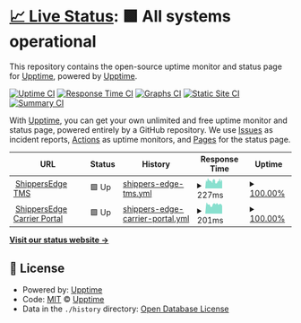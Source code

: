 # [📈 Live Status](https://statius.shippersedge.com): <!--live status--> **🟩 All systems operational**

This repository contains the open-source uptime monitor and status page for [Upptime](https://upptime.js.org), powered by [Upptime](https://github.com/upptime/upptime).

[![Uptime CI](https://github.com/koj-co/upptime/workflows/Uptime%20CI/badge.svg)](https://github.com/koj-co/upptime/actions?query=workflow%3A%22Uptime+CI%22)
[![Response Time CI](https://github.com/koj-co/upptime/workflows/Response%20Time%20CI/badge.svg)](https://github.com/koj-co/upptime/actions?query=workflow%3A%22Response+Time+CI%22)
[![Graphs CI](https://github.com/koj-co/upptime/workflows/Graphs%20CI/badge.svg)](https://github.com/koj-co/upptime/actions?query=workflow%3A%22Graphs+CI%22)
[![Static Site CI](https://github.com/koj-co/upptime/workflows/Static%20Site%20CI/badge.svg)](https://github.com/koj-co/upptime/actions?query=workflow%3A%22Static+Site+CI%22)
[![Summary CI](https://github.com/koj-co/upptime/workflows/Summary%20CI/badge.svg)](https://github.com/koj-co/upptime/actions?query=workflow%3A%22Summary+CI%22)

With [Upptime](https://upptime.js.org), you can get your own unlimited and free uptime monitor and status page, powered entirely by a GitHub repository. We use [Issues](https://github.com/upptime/upptime/issues) as incident reports, [Actions](https://github.com/upptime/upptime/actions) as uptime monitors, and [Pages](https://statius.shippersedge.com) for the status page.

<!--start: status pages-->
<!-- This summary is generated by Upptime (https://github.com/upptime/upptime) -->
<!-- Do not edit this manually, your changes will be overwritten -->
<!-- prettier-ignore -->
| URL | Status | History | Response Time | Uptime |
| --- | ------ | ------- | ------------- | ------ |
| <img alt="" src="https://favicons.githubusercontent.com/www2.shippersedge.com" height="13"> [ShippersEdge TMS](https://www2.shippersedge.com/health.cfm) | 🟩 Up | [shippers-edge-tms.yml](https://github.com/ShippersEdge/upptime/commits/master/history/shippers-edge-tms.yml) | <details><summary><img alt="Response time graph" src="./graphs/shippers-edge-tms/response-time-week.png" height="20"> 227ms</summary><br><a href="https://demo.upptime.js.org/history/shippers-edge-tms"><img alt="Response time 227" src="https://img.shields.io/endpoint?url=https%3A%2F%2Fraw.githubusercontent.com%2FShippersEdge%2Fupptime%2Fmaster%2Fapi%2Fshippers-edge-tms%2Fresponse-time.json"></a><br><a href="https://demo.upptime.js.org/history/shippers-edge-tms"><img alt="24-hour response time 198" src="https://img.shields.io/endpoint?url=https%3A%2F%2Fraw.githubusercontent.com%2FShippersEdge%2Fupptime%2Fmaster%2Fapi%2Fshippers-edge-tms%2Fresponse-time-day.json"></a><br><a href="https://demo.upptime.js.org/history/shippers-edge-tms"><img alt="7-day response time 227" src="https://img.shields.io/endpoint?url=https%3A%2F%2Fraw.githubusercontent.com%2FShippersEdge%2Fupptime%2Fmaster%2Fapi%2Fshippers-edge-tms%2Fresponse-time-week.json"></a><br><a href="https://demo.upptime.js.org/history/shippers-edge-tms"><img alt="30-day response time 227" src="https://img.shields.io/endpoint?url=https%3A%2F%2Fraw.githubusercontent.com%2FShippersEdge%2Fupptime%2Fmaster%2Fapi%2Fshippers-edge-tms%2Fresponse-time-month.json"></a><br><a href="https://demo.upptime.js.org/history/shippers-edge-tms"><img alt="1-year response time 227" src="https://img.shields.io/endpoint?url=https%3A%2F%2Fraw.githubusercontent.com%2FShippersEdge%2Fupptime%2Fmaster%2Fapi%2Fshippers-edge-tms%2Fresponse-time-year.json"></a></details> | <details><summary><a href="https://demo.upptime.js.org/history/shippers-edge-tms">100.00%</a></summary><a href="https://demo.upptime.js.org/history/shippers-edge-tms"><img alt="All-time uptime 100.00%" src="https://img.shields.io/endpoint?url=https%3A%2F%2Fraw.githubusercontent.com%2FShippersEdge%2Fupptime%2Fmaster%2Fapi%2Fshippers-edge-tms%2Fuptime.json"></a><br><a href="https://demo.upptime.js.org/history/shippers-edge-tms"><img alt="24-hour uptime 100.00%" src="https://img.shields.io/endpoint?url=https%3A%2F%2Fraw.githubusercontent.com%2FShippersEdge%2Fupptime%2Fmaster%2Fapi%2Fshippers-edge-tms%2Fuptime-day.json"></a><br><a href="https://demo.upptime.js.org/history/shippers-edge-tms"><img alt="7-day uptime 100.00%" src="https://img.shields.io/endpoint?url=https%3A%2F%2Fraw.githubusercontent.com%2FShippersEdge%2Fupptime%2Fmaster%2Fapi%2Fshippers-edge-tms%2Fuptime-week.json"></a><br><a href="https://demo.upptime.js.org/history/shippers-edge-tms"><img alt="30-day uptime 100.00%" src="https://img.shields.io/endpoint?url=https%3A%2F%2Fraw.githubusercontent.com%2FShippersEdge%2Fupptime%2Fmaster%2Fapi%2Fshippers-edge-tms%2Fuptime-month.json"></a><br><a href="https://demo.upptime.js.org/history/shippers-edge-tms"><img alt="1-year uptime 100.00%" src="https://img.shields.io/endpoint?url=https%3A%2F%2Fraw.githubusercontent.com%2FShippersEdge%2Fupptime%2Fmaster%2Fapi%2Fshippers-edge-tms%2Fuptime-year.json"></a></details>
| <img alt="" src="https://favicons.githubusercontent.com/carriers.shippersedge.com" height="13"> [ShippersEdge Carrier Portal](https://carriers.shippersedge.com) | 🟩 Up | [shippers-edge-carrier-portal.yml](https://github.com/ShippersEdge/upptime/commits/master/history/shippers-edge-carrier-portal.yml) | <details><summary><img alt="Response time graph" src="./graphs/shippers-edge-carrier-portal/response-time-week.png" height="20"> 201ms</summary><br><a href="https://demo.upptime.js.org/history/shippers-edge-carrier-portal"><img alt="Response time 201" src="https://img.shields.io/endpoint?url=https%3A%2F%2Fraw.githubusercontent.com%2FShippersEdge%2Fupptime%2Fmaster%2Fapi%2Fshippers-edge-carrier-portal%2Fresponse-time.json"></a><br><a href="https://demo.upptime.js.org/history/shippers-edge-carrier-portal"><img alt="24-hour response time 171" src="https://img.shields.io/endpoint?url=https%3A%2F%2Fraw.githubusercontent.com%2FShippersEdge%2Fupptime%2Fmaster%2Fapi%2Fshippers-edge-carrier-portal%2Fresponse-time-day.json"></a><br><a href="https://demo.upptime.js.org/history/shippers-edge-carrier-portal"><img alt="7-day response time 201" src="https://img.shields.io/endpoint?url=https%3A%2F%2Fraw.githubusercontent.com%2FShippersEdge%2Fupptime%2Fmaster%2Fapi%2Fshippers-edge-carrier-portal%2Fresponse-time-week.json"></a><br><a href="https://demo.upptime.js.org/history/shippers-edge-carrier-portal"><img alt="30-day response time 201" src="https://img.shields.io/endpoint?url=https%3A%2F%2Fraw.githubusercontent.com%2FShippersEdge%2Fupptime%2Fmaster%2Fapi%2Fshippers-edge-carrier-portal%2Fresponse-time-month.json"></a><br><a href="https://demo.upptime.js.org/history/shippers-edge-carrier-portal"><img alt="1-year response time 201" src="https://img.shields.io/endpoint?url=https%3A%2F%2Fraw.githubusercontent.com%2FShippersEdge%2Fupptime%2Fmaster%2Fapi%2Fshippers-edge-carrier-portal%2Fresponse-time-year.json"></a></details> | <details><summary><a href="https://demo.upptime.js.org/history/shippers-edge-carrier-portal">100.00%</a></summary><a href="https://demo.upptime.js.org/history/shippers-edge-carrier-portal"><img alt="All-time uptime 100.00%" src="https://img.shields.io/endpoint?url=https%3A%2F%2Fraw.githubusercontent.com%2FShippersEdge%2Fupptime%2Fmaster%2Fapi%2Fshippers-edge-carrier-portal%2Fuptime.json"></a><br><a href="https://demo.upptime.js.org/history/shippers-edge-carrier-portal"><img alt="24-hour uptime 100.00%" src="https://img.shields.io/endpoint?url=https%3A%2F%2Fraw.githubusercontent.com%2FShippersEdge%2Fupptime%2Fmaster%2Fapi%2Fshippers-edge-carrier-portal%2Fuptime-day.json"></a><br><a href="https://demo.upptime.js.org/history/shippers-edge-carrier-portal"><img alt="7-day uptime 100.00%" src="https://img.shields.io/endpoint?url=https%3A%2F%2Fraw.githubusercontent.com%2FShippersEdge%2Fupptime%2Fmaster%2Fapi%2Fshippers-edge-carrier-portal%2Fuptime-week.json"></a><br><a href="https://demo.upptime.js.org/history/shippers-edge-carrier-portal"><img alt="30-day uptime 100.00%" src="https://img.shields.io/endpoint?url=https%3A%2F%2Fraw.githubusercontent.com%2FShippersEdge%2Fupptime%2Fmaster%2Fapi%2Fshippers-edge-carrier-portal%2Fuptime-month.json"></a><br><a href="https://demo.upptime.js.org/history/shippers-edge-carrier-portal"><img alt="1-year uptime 100.00%" src="https://img.shields.io/endpoint?url=https%3A%2F%2Fraw.githubusercontent.com%2FShippersEdge%2Fupptime%2Fmaster%2Fapi%2Fshippers-edge-carrier-portal%2Fuptime-year.json"></a></details>

<!--end: status pages-->

[**Visit our status website →**](https://statius.shippersedge.com)

## 📄 License

- Powered by: [Upptime](https://github.com/upptime/upptime)
- Code: [MIT](./LICENSE) © [Upptime](https://upptime.js.org)
- Data in the `./history` directory: [Open Database License](https://opendatacommons.org/licenses/odbl/1-0/)
